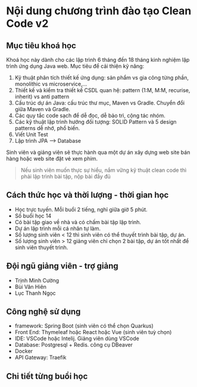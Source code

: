 # Nội dung  chương trình đào tạo Clean Code v2

## Mục tiêu khoá học

Khoá học này dành cho các lập trình 6 tháng đến 18 tháng kinh nghiệm lập trình ứng dụng Java web.
Mục tiêu để cải thiện kỹ năng:
1. Kỹ thuật phân tích thiết kế ứng dụng: sản phẩm vs gia công từng phần, monolithic vs microservice,...
2. Thiết kế và kiểm tra thiết kế CSDL quan hệ: pattern (1:M, M:M, recurise, inherit) vs anti pattern
3. Cấu trúc dự án Java: cấu trúc thư mục, Maven vs Gradle. Chuyển đổi giữa Maven và Gradle.
4. Các quy tắc code sạch để dễ đọc, dễ bảo trì, cộng tác nhóm.
5. Các kỹ thuật lập trình hướng đối tượng: SOLID Pattern và 5 design patterns dễ nhớ, phổ biến.
6. Viết Unit Test
7. Lập trình JPA --> Database

Sinh viên và giảng viên sẽ thực hành qua một dự án xây dựng web site bán hàng hoặc web site đặt vé xem phim.
> Nếu sinh viên muốn thực sự hiểu, nắm vững kỹ thuật clean code thì phải lập trình bài tập, nộp bài đầy đủ

## Cách thức học và thời lượng - thời gian học
- Học trực tuyến. Mỗi buổi 2 tiếng, nghỉ giữa giờ 5 phút. 
- Số buổi học 14
- Có bài tập giao về nhà và có chấm bài tập lập trình.
- Dự án lập trình mỗi cá nhân tự làm.
- Số lượng sinh viên < 12 thì sinh viên có thể thuyết trình bài tập, dự án.
- Số lượng sinh viên > 12 giảng viên chỉ chọn 2 bài tập, dự án tốt nhất để sinh viên thuyết trình.


## Đội ngũ giảng viên - trợ giảng
- Trịnh Minh Cường
- Bùi Văn Hiên
- Lục Thanh Ngọc

## Công nghệ sử dụng
- framework: Spring Boot (sinh viên có thể chọn Quarkus)
- Front End: Thymeleaf hoặc React hoặc Vue (sinh viên tuỳ chọn)
- IDE: VSCode hoặc Intelij. Giảng viên dùng VSCode
- Database: Postgresql + Redis. công cụ DBeaver
- Docker
- API Gateway: Traefik

## Chi tiết từng buổi học



